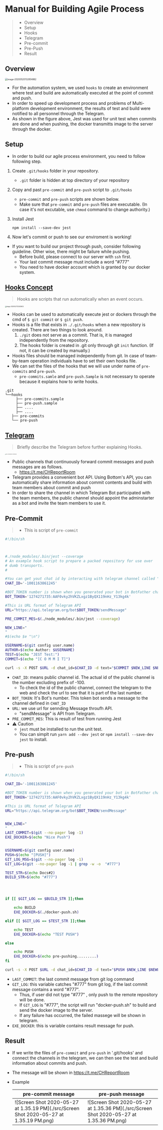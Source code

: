 # Manual for Building Agile Process

> * Overview
> * Setup
> * Hooks
> * Telegram
> * Pre-commit
> * Pre-Push
> * Result

## Overview

<img src="./src/image-20200520132854862.png" alt="image-20200520132854862" style="zoom:50%;" />

* For the automation system, we used ``hooks`` to create an environment where test and build are automatically executed at the point of commit and push. 
* In order to speed up development process and problems of Multi-platform development environment, the results of test and build were notified to all personnel through the Telegram. 
* As shown in the figure above, Jest was used for unit test when commits are done and when pushing, the docker transmitts image to the server through the docker.

## Setup

* In order to build our agile process environment, you need to follow following step.

1. Create ``.git/hooks`` folder in your repository.

   *  ``.git`` folder is hidden at top directory of your repository

2. Copy and past ``pre-commit`` and ``pre-push`` script to ``.git/hooks``

   * ``pre-commit`` and ``pre-push`` scripts are shown below.
   * Make sure that ``pre-commit`` and ``pre-push`` files are executable. (In case it's not excutable, use ``chmod`` command to change authority.)

3. Install Jest

   ```
   npm install --save-dev jest
   ```

4. Now let's commit or push to see our enviroment is working!





* If you want to build our project through push, consider following guideline. Other wise, there might be failure while pushing.
  * Before build, please connect to our server with ``ssh`` first. 
  * Your last commit message must include a word "#777"
  * You need to have docker account which is granted by our docker system.



## [Hooks Concept]([https://git-scm.com/book/ko/v2/Git%EB%A7%9E%EC%B6%A4-Git-Hooks](https://git-scm.com/book/ko/v2/Git맞춤-Git-Hooks))

> Hooks are scripts that run automatically when an event occurs.

<img src="./src/image-20200527123639653.png" alt="image-20200527123639653" style="zoom:30%;" />

* Hooks can be used to automatically execute jest or dockers through the cmd of ``$ git commit`` or ``$ git push``.
* Hooks is a file that exists in ``./.git/hooks`` when a new repository is created. There are two things to look around.
  1.  ``./git`` does not serve as a commit. That is, it is managed independently from the repository. 
  2.  The hooks folder is created in .git only through git ``init`` function. (If not, it can be created by manually.)
* Hooks files should be managed independently from git. In case of team-by-team operation individuals have to set their own hooks file.
* We can set the files of the hooks that we will use under name of ``pre-commits`` and ``pre-push``. 
  *  ``pre-commits.samle`` and ``pre-push.Sample`` is not necessary to operate because it explains how to write hooks. 

```
.git
└──hooks
	 ├── pre-commits.sample
	 ├── pre-push.sample
	 ├── ....
	 ├── ....
   ├── pre-commits
   └── pre-push
```

## [Telegram](https://core.telegram.org/bots/api)

> Briefly describe the Telegram before further explaining Hooks.

<img src="https://core.telegram.org/file/811140327/1/zlN4goPTupk/9ff2f2f01c4bd1b013" alt="Bots: An introduction for developers" style="zoom:15%;" />

* Public channels that continuously forward commit messages and push messages are as follows. 
  * https://t.me/CHReportRoom
* Telegram provides a convenient bot API. Using Bottom's API, you can automatically share information about commit contents and build with team members about commit and push
* In order to share the channel in which Telegram Bot participated with the team members, the public channel should appoint the adminstarter as a bot and invite the team members to use it.

## Pre-Commit

> * This is script of  ``pre-commit``

```sh
#!/bin/sh



#./node_modules/.bin/jest --coverage
# An example hook script to prepare a packed repository for use over
# dumb transports.
#

#You can get yout chat id by interacting with telegram channel called "GetID Bot"
CHAT_ID='-1001163861245'

#BOT_TOKEN number is shown when you generated your bot in BotFather channel
BOT_TOKEN='1274271735:AAF0vky2hVKZLxgz1ByQX119nHz_Y13kg4k'

#This is URL format of Telegram API
URL="https://api.telegram.org/bot$BOT_TOKEN/sendMessage"

PRE_COMMIT_MES=$(./node_modules/.bin/jest --coverage)

NEW_LINE="
"
#$(echo $e "\n")

USERNAME=$(git config user.name)
AUTHOR=$(echo Author: $USERNAME)
TEST=$(echo "JEST Test:")
COMMIT=$(echo "[C O M M I T]")

curl -s -X POST $URL -d chat_id=$CHAT_ID -d text="$COMMIT $NEW_LINE $NEW_LINE $AUTHOR $NEW_LINE $NEW_LINE $TEST $NEW_LINE $PRE_COMMIT_MES"
```

* ``CHAT_ID``:  means public channel id. The actual id of the public channel is the number excluding prefix of -100.
  * To check the id of the public channel, connect the telegram to the web and check the url to see that it is part of the last number.
* ``BOT_TOKEN``: It's Bot's number. This token bot sends a message to the channel defined in ``CHAT_ID``
* ``URL``: we use url for sennding Message throufh API.
  * "sendMessage"  is API from Telegram.
* ``PRE_COMMIT_MES``: This is result of test from running Jest
* :warning: Caution
  * ``jest`` must be installed to run the unit test. 
  * You can simplt run ``yarn add --dev jest`` or ``npm install --save-dev jest`` to install.

## Pre-push

> * This is script of  ``pre-push``

```sh
#!/bin/sh

CHAT_ID='-1001163861245'

#BOT_TOKEN number is shown when you generated your bot in BotFather channel
BOT_TOKEN='1274271735:AAF0vky2hVKZLxgz1ByQX119nHz_Y13kg4k'

#This is URL format of Telegram API
URL="https://api.telegram.org/bot$BOT_TOKEN/sendMessage"


NEW_LINE="
"
LAST_COMMIT=$(git --no-pager log -1)
EXE_DOCKER=$(echo "Nice Push")


USERNAME=$(git config user.name)
PUSH=$(echo "[PUSH]")
GIT_LOG_MSG=$(git --no-pager log -1)
GIT_LOG=$(git --no-pager log -1 | grep -w -o  "#777")

TEST_STR=$(echo Docs#2)
BUILD_STR=$(echo "#777")




if [[ $GIT_LOG == $BUILD_STR ]];then

    echo BUILD
    EXE_DOCKER=$(./docker-push.sh)

elif [[ $GIT_LOG == $TEST_STR ]];then

    echo TEST
    EXE_DOCKER=$(echo "TEST PUSH")

else

    echo PUSH
    EXE_DOCKER=$(echo pre-pushing.........)
fi

curl -s -X POST $URL -d chat_id=$CHAT_ID -d text="$PUSH $NEW_LINE $NEWLINE $GIT_LOG_MSG  $NEW_LINE $EXE_DOCKER"
```

* ``LAST_COMMIT``: the last commit message from git log command
* ``GIT_LOG``: this variable catches "#777" from git log, if the last commit message contains a word "#777". 
  * Thus, if user did not type "#777" , only push to the remote repository will be done.
  * If ``GIT_LOG`` is "#777", the script will run "docker-push.sh" to build and send the docker image to the server.
  * If any failure has occurred, the failed massege will be shown in telegram.
* ``EXE_DOCKER``: this is variable contains result message for push.

## Result

* If we write the files of ``pre-commit`` and ``pre-push`` in '.git/hooks' and connect the channels in the telegram, we can then see the test and build information about commits and push.

* The message will be shown in https://t.me/CHReportRoom

* Example

  | pre-commit message                                           | pre-push message                                             |
  | ------------------------------------------------------------ | ------------------------------------------------------------ |
  | ![Screen Shot 2020-05-27 at 1.35.19 PM](./src/Screen Shot 2020-05-27 at 1.35.19 PM.png) | ![Screen Shot 2020-05-27 at 1.35.36 PM](./src/Screen Shot 2020-05-27 at 1.35.36 PM.png) |

